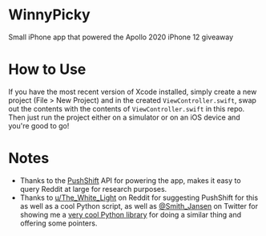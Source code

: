 # WinnyPicky

Small iPhone app that powered the Apollo 2020 iPhone 12 giveaway

# How to Use

If you have the most recent version of Xcode installed, simply create a new project (File > New Project) and in the created `ViewController.swift`, swap out the contents with the contents of `ViewController.swift` in this repo. Then just run the project either on a simulator or on an iOS device and you're good to go!

# Notes

- Thanks to the [PushShift](https://pushshift.io) API for powering the app, makes it easy to query Reddit at large for research purposes.
- Thanks to [u/The_White_Light](https://old.reddit.com/user/The_White_Light) on Reddit for suggesting PushShift for this as well as a cool Python script, as well as [@Smith_Jansen](https://twitter.com/Smith_Jansen2) on Twitter for showing me a [very cool Python library](https://github.com/lilfruini/CommentGathering-MillionaireMakers) for doing a similar thing and offering some pointers. 
